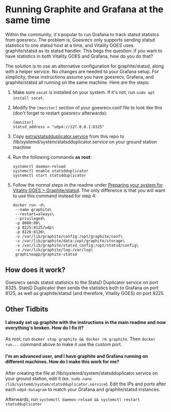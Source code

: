 # Running Graphite and Grafana at the same time

Within the community, it's popular to run Grafana to track statsd statistcs from goesrecv. The problem is, Goesrecv only supports sending statsd statistics to one statsd host at a time, and Vitality GOES uses graphite/statsd as its statsd handler. This begs the question: if you want to have statistics in both Vitality GOES and Grafana, how do you do that?

The solution is to use an alternative configuration for graphite/statsd, along with a helper service. No changes are needed to your Grafana setup. For simplicity, these instructions assume you have goesrecv, Grafana, and graphite/statsd all running on the same machine. Here are the steps:

1. Make sure `socat` is installed on your system. If it's not, run `sudo apt install socat`.
2. Modify the `[monitor]` section of your goesrecv.conf file to look like this (don't forget to restart goesrecv afterwards):

   ```
   [monitor]
   statsd_address = "udp4://127.0.0.1:8325"
   ```
3. Copy [extra/statsdduplicator.service](/extra/statsdduplicator.service) from this repo to /lib/systemd/system/statsdduplicator.service on your ground station machine
4. Run the following commands **as root**:
    ```
    systemctl daemon-reload
    systemctl enable statsdduplicator
    systemctl start statsdduplicator
    ```
6. Follow the normal steps in the readme under [Preparing your system for Vitality GOES > Graphite/statsd](/README.md#graphitestatsd). The only difference is that you will want to use this command instead for step 4:
   ```
   docker run -d\
    --name graphite\
    --restart=always\
    --privileged\
    -p 8080:80\
    -p 8225:8125/udp\
    -p 8126:8126\
    -v /var/lib/graphite/config:/opt/graphite/conf\
    -v /var/lib/graphite/data:/opt/graphite/storage\
    -v /var/lib/graphite/statsd_config:/opt/statsd/config\
    -v /var/lib/graphite/log:/var/log\
    graphiteapp/graphite-statsd
   ```

## How does it work?

Goesrecv sends statsd statistics to the StatsD Duplicator service on port 8325. StatsD Duplicator then sends the statistics both to Grafana on port 8125, as well as graphite/statsd (and therefore, Vitality GOES) on port 8225.

## Other Tidbits

#### I already set up graphite with the instructions in the main readme and now everything's broken. How do I fix it?
As root, run `docker stop graphite && docker rm graphite`. Then `docker run...` command above to make it use the custom port.

#### I'm an advanced user, and I have graphite and Grafana running on different machines. How do I make this work for me?
After creating the file at /lib/systemd/system/statsdduplicator.service on your ground station, edit it (ex. `sudo nano /lib/systemd/system/statsdduplicator.service`). Edit the IPs and ports after each `udp4-datagram` to match your Grafana and graphite/statsd instances.

Afterwards, run `systemctl daemon-reload && systemctl restart statsdduplicator`
